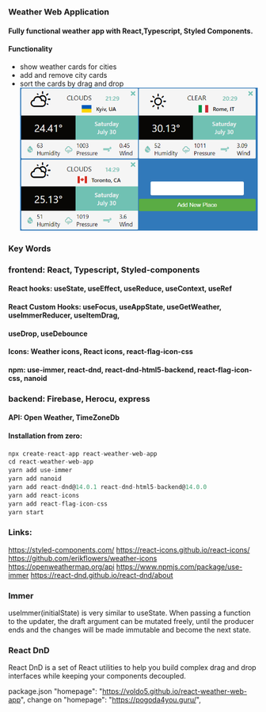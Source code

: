 ### Weather Web Application
#### Fully functional weather app with React,Typescript, Styled Components.
#### Functionality 
- show weather cards for cities
- add and remove city cards
- sort the cards by drag and drop
![alt](./src/assets/WeatherApp.png)
### Key Words
### frontend: React, Typescript, Styled-components
#### React hooks: useState, useEffect, useReduce, useContext, useRef
#### React Custom Hooks: useFocus, useAppState, useGetWeather, useImmerReducer, useItemDrag, 
#### useDrop, useDebounce
#### Icons: Weather icons, React icons, react-flag-icon-css
#### npm: use-immer, react-dnd, react-dnd-html5-backend, react-flag-icon-css, nanoid
### backend: Firebase, Herocu, express
#### API: Open Weather, TimeZoneDb

#### Installation from zero:
```jsx
npx create-react-app react-weather-web-app
cd react-weather-web-app
yarn add use-immer
yarn add nanoid
yarn add react-dnd@14.0.1 react-dnd-html5-backend@14.0.0
yarn add react-icons
yarn add react-flag-icon-css
yarn start

```
### Links:
https://styled-components.com/
https://react-icons.github.io/react-icons/
https://github.com/erikflowers/weather-icons
https://openweathermap.org/api
https://www.npmjs.com/package/use-immer
https://react-dnd.github.io/react-dnd/about
### Immer
useImmer(initialState) is very similar to useState. When passing a function to the updater, the draft argument can be mutated freely, until the producer ends and the changes will be made immutable and become the next state.

### React DnD
React DnD is a set of React utilities to help you build complex drag and drop interfaces while keeping your components decoupled.

package.json 
"homepage": "https://voldo5.github.io/react-weather-web-app",
change on 
"homepage": "https://pogoda4you.guru/",

